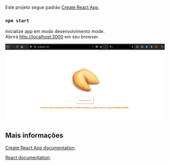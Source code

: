 Este projeto segue padrão [Create React App](https://github.com/facebook/create-react-app).



### `npm start`

Inicialize  app em modo desenvolvimento mode.<br />
Abrirá [http://localhost:3000](http://localhost:3000) em seu browser.



<img src="https://github.com/jefferson1984/biscoito-da-sorte/blob/master/ft/pj1.png">





## Mais informações

 [Create React App documentation](https://facebook.github.io/create-react-app/docs/getting-started).

 [React documentation](https://reactjs.org/).

